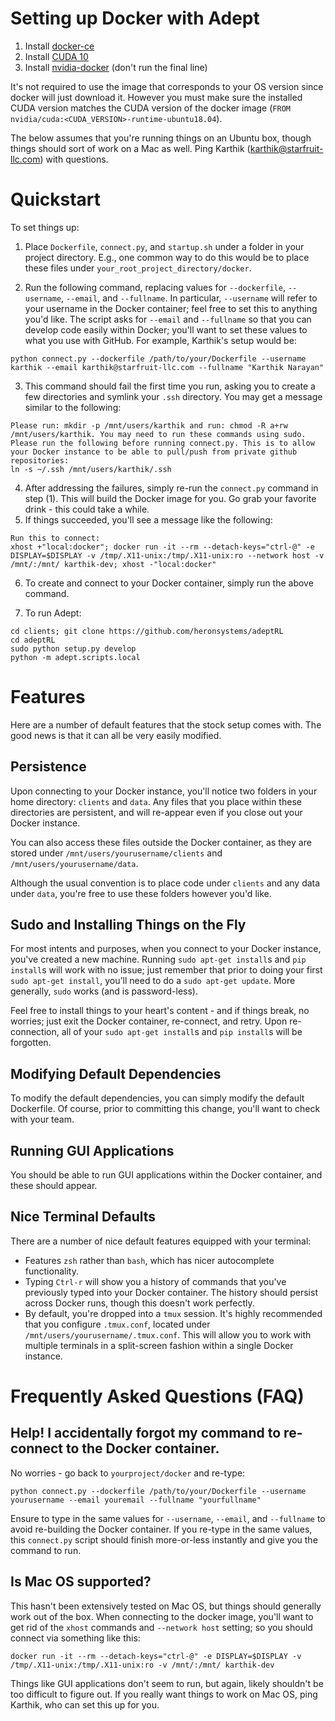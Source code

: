 # Setting up Docker with Adept

1. Install [docker-ce](https://docs.docker.com/install/linux/docker-ce/ubuntu/)
2. Install [CUDA 10](https://developer.nvidia.com/cuda-downloads)
3. Install [nvidia-docker](https://github.com/NVIDIA/nvidia-docker) (don't run
 the final line)

It's not required to use the image that corresponds to your OS version since
docker will just download it. However you must make sure the installed CUDA
version matches the CUDA version of the docker image (`FROM
nvidia/cuda:<CUDA_VERSION>-runtime-ubuntu18.04`).

The below assumes that you're running things on an Ubuntu box, though things should sort of work on a Mac as well. Ping Karthik (karthik@starfruit-llc.com) with questions.

# Quickstart
To set things up:

1. Place `Dockerfile`, `connect.py`, and `startup.sh` under a folder in your project directory. E.g., one common way to do this would be to place these files under `your_root_project_directory/docker`.

2. Run the following command, replacing values for `--dockerfile`, `--username`, `--email`, and `--fullname`. In particular, `--username` will refer to your username in the Docker container; feel free to set this to anything you'd like. The script asks for `--email` and `--fullname` so that you can develop code easily within Docker; you'll want to set these values to what you use with GitHub. For example, Karthik's setup would be:

```
python connect.py --dockerfile /path/to/your/Dockerfile --username karthik --email karthik@starfruit-llc.com --fullname "Karthik Narayan"
```

3. This command should fail the first time you run, asking you to create a few directories and symlink your `.ssh` directory. You may get a message similar to the following:

```
Please run: mkdir -p /mnt/users/karthik and run: chmod -R a+rw /mnt/users/karthik. You may need to run these commands using sudo.
Please run the following before running connect.py. This is to allow your Docker instance to be able to pull/push from private github repositories:
ln -s ~/.ssh /mnt/users/karthik/.ssh
```

4. After addressing the failures, simply re-run the `connect.py` command in step (1). This will build the Docker image for you. Go grab your favorite drink - this could take a while.
5. If things succeeded, you'll see a message like the following:
```
Run this to connect:
xhost +"local:docker"; docker run -it --rm --detach-keys="ctrl-@" -e DISPLAY=$DISPLAY -v /tmp/.X11-unix:/tmp/.X11-unix:ro --network host -v /mnt/:/mnt/ karthik-dev; xhost -"local:docker"
```
6. To create and connect to your Docker container, simply run the above command.

7. To run Adept:
```
cd clients; git clone https://github.com/heronsystems/adeptRL
cd adeptRL
sudo python setup.py develop
python -m adept.scripts.local
```

# Features
Here are a number of default features that the stock setup comes with. The good news is that it can all be very easily modified.

## Persistence
Upon connecting to your Docker instance, you'll notice two folders in your home directory: `clients` and `data`. Any files that you place within these directories are persistent, and will re-appear even if you close out your Docker instance.

You can also access these files outside the Docker container, as they are stored under `/mnt/users/yourusername/clients` and `/mnt/users/yourusername/data`.

Although the usual convention is to place code under `clients` and any data under `data`, you're free to use these folders however you'd like.

## Sudo and Installing Things on the Fly
For most intents and purposes, when you connect to your Docker instance, you've created a new machine. Running `sudo apt-get install`s and `pip install`s will work with no issue; just remember that prior to doing your first `sudo apt-get install`, you'll need to do a `sudo apt-get update`. More generally, `sudo` works (and is password-less).

Feel free to install things to your heart's content - and if things break, no worries; just exit the Docker container, re-connect, and retry. Upon re-connection, all of your `sudo apt-get install`s and `pip install`s will be forgotten.

## Modifying Default Dependencies
To modify the default dependencies, you can simply modify the default Dockerfile. Of course, prior to committing this change, you'll want to check with your team.

## Running GUI Applications
You should be able to run GUI applications within the Docker container, and these should appear.

## Nice Terminal Defaults

There are a number of nice default features equipped with your terminal:

- Features `zsh` rather than `bash`, which has nicer autocomplete functionality.
- Typing `Ctrl-r` will show you a history of commands that you've previously typed into your Docker container. The history should persist across Docker runs, though this doesn't work perfectly.
- By default, you're dropped into a `tmux` session. It's highly recommended that you configure `.tmux.conf`, located under `/mnt/users/yourusername/.tmux.conf`. This will allow you to work with multiple terminals in a split-screen fashion within a single Docker instance.

# Frequently Asked Questions (FAQ)

## Help! I accidentally forgot my command to re-connect to the Docker container.
No worries - go back to `yourproject/docker` and re-type:
```
python connect.py --dockerfile /path/to/your/Dockerfile --username yourusername --email youremail --fullname "yourfullname"
```
Ensure to type in the same values for `--username`, `--email`, and `--fullname` to avoid re-building the Docker container. If you re-type in the same values, this `connect.py` script should finish more-or-less instantly and give you the command to run.

## Is Mac OS supported?
This hasn't been extensively tested on Mac OS, but things should generally work out of the box. When connecting to the docker image, you'll want to get rid of the `xhost` commands and `--network host` setting; so you should connect via something like this:

```docker run -it --rm --detach-keys="ctrl-@" -e DISPLAY=$DISPLAY -v /tmp/.X11-unix:/tmp/.X11-unix:ro -v /mnt/:/mnt/ karthik-dev```

Things like GUI applications don't seem to run, but again, likely shouldn't be too difficult to figure out. If you really want things to work on Mac OS, ping Karthik, who can set this up for you.